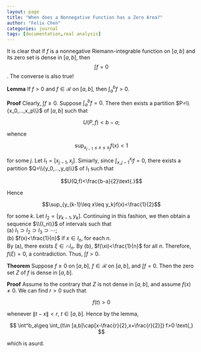 ```yaml
---
layout: page
title: "When does a Nonnegative Function has a Zero Area?"
author: "Felix Chen"
categories: journal
tags: [documentation,real analysis]
---
```


It is clear that if $f$ is a nonnegative Riemann-integrable function on $[a,b]$
and its zero set is dense in $[a,b]$, then $$\int f=0$$. The converse is also
true!

**Lemma** If $f>0$ and $f\in\mathscr{R}$ on $[a,b]$, then $\int^b_af>0$.

**Proof** Clearly, $\int f\geq 0$. Suppose $\int^b_a f=0$. There then exists a
partition $P=\\{x_0,...,x_p\\}$ of $[a,b]$ such that

$$U(P,f)<b-a\text{;}$$

whence

$$\sup_{x_{j-1}\leq x\leq x_j}f(x)<1$$

for some $j$. Let $I_1=[x_{j-1},x_j]$. Simiarly, since $\int^{x_j}_{x\_{j-1}}f=0$,
there exists a partition $Q=\\{y_0,...,y_q\\}$ of $I_1$ such that

$$U(Q,f)<\frac{b-a}{2}\text{.}$$

Hence

$$\sup_{y_{k-1}\leq x\leq y_k}f(x)<\frac{1}{2}$$

for some $k$. Let $I_2=[y_{k-1},y_k]$. Continuing in this fashion, we then obtain
a sequence $\\{I_n\\}$ of intervals such that\
(a) $I_1\supset I_2\supset I_3\supset\cdots$;\
(b) $f(x)<\frac{1}{n}$ if $x\in I_n$, for each $n$.\
By (a), there exists $\xi\in\cap I_n$. By (b), $f(\xi)<\frac{1}{n}$ for all $n$.
Therefore, $f(\xi)=0$, a contradiction. Thus, $\int f>0$.

**Theorem** Suppose $f\geq0$ on $[a,b]$, $f\in\mathscr{R}$ on $[a,b]$, and $\int f=0$.
Then the zero set $Z$ of $f$ is dense in $[a,b]$.

**Proof** Assume to the contrary that $Z$ is not dense in $[a,b]$, and assume $f(x)\not=0$.
We can find $r>0$ such that

$$f(t)>0$$

whenever $\left\|t-x\right\| <r$, $t\in [a,b]$. Hence by the lemma,

$$ \int^b_a\geq \int_{t\in [a,b]\cap[x-\frac{r}{2},x+\frac{r}{2}]} f>0 \text{,} $$

which is asurd.